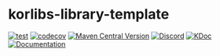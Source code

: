 # korlibs-library-template

<!-- BADGES -->
[![test](https://github.com/korlibs/korlibs-time/actions/workflows/TEST.yml/badge.svg)](https://github.com/korlibs/korlibs-time/actions/workflows/TEST.yml)
[![codecov](https://codecov.io/gh/korlibs/korlibs-time/graph/badge.svg)](https://codecov.io/gh/korlibs/korlibs-time)
[![Maven Central Version](https://img.shields.io/maven-central/v/com.soywiz/korlibs-time)](https://central.sonatype.com/artifact/com.soywiz/korlibs-time)
[![Discord](https://img.shields.io/discord/728582275884908604?logo=discord&label=Discord)](https://discord.korge.org/)
[![KDoc](https://img.shields.io/badge/docs-kdoc-blue)](https://korlibs.github.io/korlibs-time/)
[![Documentation](https://img.shields.io/badge/docs-documentation-purple)](https://docs.korge.org/time/)
<!-- /BADGES -->

